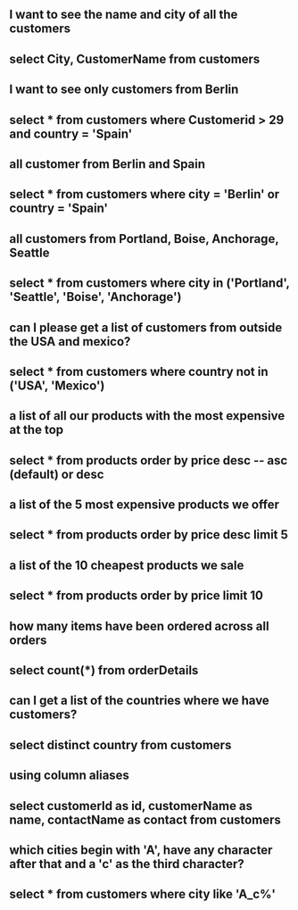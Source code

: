 ## I want to see the name and city of all the customers
## select City, CustomerName from customers

## I want to see only customers from Berlin
## select * from customers where Customerid > 29 and country = 'Spain'

## all customer from Berlin and Spain
## select * from customers where city = 'Berlin' or country = 'Spain'

## all customers from Portland, Boise, Anchorage, Seattle
## select * from customers where city in ('Portland', 'Seattle', 'Boise', 'Anchorage')

## can I please get a list of customers from outside the USA and mexico?
## select * from customers where country not in ('USA', 'Mexico')

## a list of all our products with the most expensive at the top
## select * from products order by price desc -- asc (default) or desc

## a list of the 5 most expensive products we offer
## select * from products order by price desc limit 5

## a list of the 10 cheapest products we sale
## select * from products order by price limit 10

## how many items have been ordered across all orders
## select count(*) from orderDetails

## can I get a list of the countries where we have customers?
## select distinct country from customers

## using column aliases
## select customerId as id, customerName as name, contactName as contact from customers

## which cities begin with 'A', have any character after that and a 'c' as the third character?
## select * from customers where city like 'A_c%'
